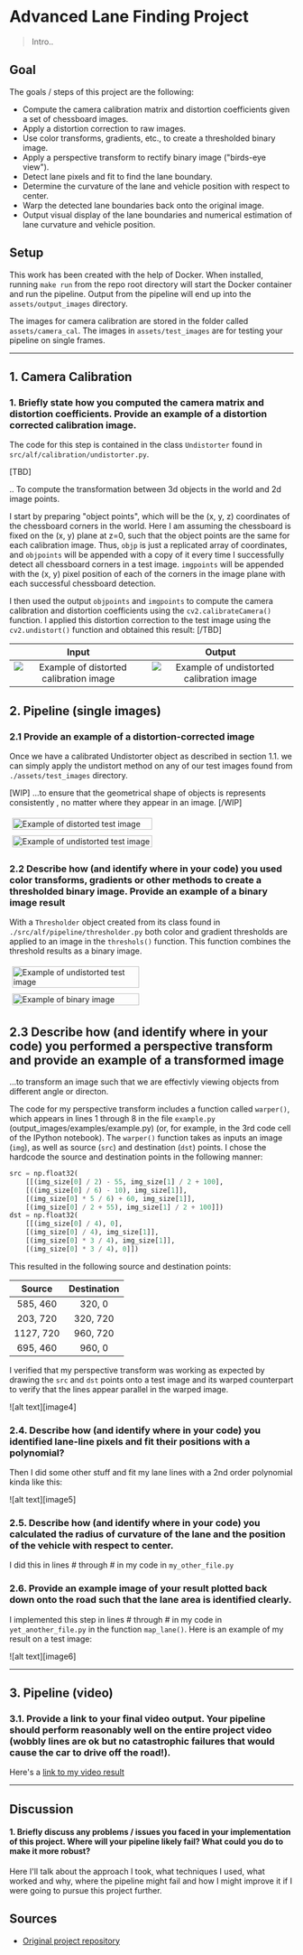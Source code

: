 # Advanced Lane Finding Project

> Intro..

## Goal

The goals / steps of this project are the following:

* Compute the camera calibration matrix and distortion coefficients given a set of chessboard images.
* Apply a distortion correction to raw images.
* Use color transforms, gradients, etc., to create a thresholded binary image.
* Apply a perspective transform to rectify binary image ("birds-eye view").
* Detect lane pixels and fit to find the lane boundary.
* Determine the curvature of the lane and vehicle position with respect to center.
* Warp the detected lane boundaries back onto the original image.
* Output visual display of the lane boundaries and numerical estimation of lane curvature and vehicle position.

## Setup

This work has been created with the help of Docker. When installed, running `make run` from the repo root directory will start the Docker container and run the pipeline. Output from the pipeline will end up into the `assets/output_images` directory. 

The images for camera calibration are stored in the folder called `assets/camera_cal`.
The images in `assets/test_images` are for testing your pipeline on single frames.

---

## 1. Camera Calibration

### 1. Briefly state how you computed the camera matrix and distortion coefficients. Provide an example of a distortion corrected calibration image.

The code for this step is contained in the class `Undistorter` found in `src/alf/calibration/undistorter.py`.  

[TBD]

.. To compute the transformation between 3d objects in the world and 2d image points.

I start by preparing "object points", which will be the (x, y, z) coordinates of the chessboard corners in the world. Here I am assuming the chessboard is fixed on the (x, y) plane at z=0, such that the object points are the same for each calibration image.  Thus, `objp` is just a replicated array of coordinates, and `objpoints` will be appended with a copy of it every time I successfully detect all chessboard corners in a test image.  `imgpoints` will be appended with the (x, y) pixel position of each of the corners in the image plane with each successful chessboard detection.  

I then used the output `objpoints` and `imgpoints` to compute the camera calibration and distortion coefficients using the `cv2.calibrateCamera()` function.  I applied this distortion correction to the test image using the `cv2.undistort()` function and obtained this result: 
[/TBD]


Input            |  Output
:-------------------------:|:-------------------------:
![Example of distorted calibration image](./assets/output_images/distorted_example.jpg) | ![Example of undistorted calibration image](./assets/output_images/undistorted_example.jpg)


## 2. Pipeline (single images)

### 2.1 Provide an example of a distortion-corrected image

Once we have a calibrated Undistorter object as described in section 1.1. we can simply apply the undistort method on any of our test images found from `./assets/test_images` directory.

[WIP]
...to ensure that the geometrical shape of objects is represents consistently , no matter where they appear in an image.
[/WIP]

<div style="content: '';clear: both;display: table;">
  <div style="float: left; width: 50%; padding: 5px;">
    <img src="./assets/test_images/test5.jpg" alt="Example of distorted test image" style="width:100%" />
  </div>
  <div style="float: left; width: 50%; padding: 5px;">
    <img src="./assets/output_images/test5_undistorted_example.jpg" alt="Example of undistorted test image" style="width:100%" />
  </div>
</div>

### 2.2 Describe how (and identify where in your code) you used color transforms, gradients or other methods to create a thresholded binary image.  Provide an example of a binary image result

With a `Thresholder` object created from its class found in `./src/alf/pipeline/thresholder.py` both color and gradient thresholds are applied to an image in the `threshols()` function. This function combines the threshold results as a binary image.



<div style="content: '';clear: both;display: table;">
  <div style="float: left; width: 50%; padding: 5px;">
    <img src="./assets/output_images/test5_undistorted_example.jpg" alt="Example of undistorted test image" style="width:100%" />
  </div>
  <div style="float: left; width: 50%; padding: 5px;">
    <img src="./assets/output_images/test5_undistorted_thresholded.jpg" alt="Example of binary image" style="width:100%" />
  </div>
</div>

## 2.3 Describe how (and identify where in your code) you performed a perspective transform and provide an example of a transformed image

...to transform an image such that we are effectivly viewing objects from  different angle or directon.

The code for my perspective transform includes a function called `warper()`, which appears in lines 1 through 8 in the file `example.py` (output_images/examples/example.py) (or, for example, in the 3rd code cell of the IPython notebook).  The `warper()` function takes as inputs an image (`img`), as well as source (`src`) and destination (`dst`) points.  I chose the hardcode the source and destination points in the following manner:

```python
src = np.float32(
    [[(img_size[0] / 2) - 55, img_size[1] / 2 + 100],
    [((img_size[0] / 6) - 10), img_size[1]],
    [(img_size[0] * 5 / 6) + 60, img_size[1]],
    [(img_size[0] / 2 + 55), img_size[1] / 2 + 100]])
dst = np.float32(
    [[(img_size[0] / 4), 0],
    [(img_size[0] / 4), img_size[1]],
    [(img_size[0] * 3 / 4), img_size[1]],
    [(img_size[0] * 3 / 4), 0]])
```

This resulted in the following source and destination points:

| Source        | Destination   | 
|:-------------:|:-------------:| 
| 585, 460      | 320, 0        | 
| 203, 720      | 320, 720      |
| 1127, 720     | 960, 720      |
| 695, 460      | 960, 0        |

I verified that my perspective transform was working as expected by drawing the `src` and `dst` points onto a test image and its warped counterpart to verify that the lines appear parallel in the warped image.

![alt text][image4]

### 2.4. Describe how (and identify where in your code) you identified lane-line pixels and fit their positions with a polynomial?

Then I did some other stuff and fit my lane lines with a 2nd order polynomial kinda like this:

![alt text][image5]

### 2.5. Describe how (and identify where in your code) you calculated the radius of curvature of the lane and the position of the vehicle with respect to center.

I did this in lines # through # in my code in `my_other_file.py`

### 2.6. Provide an example image of your result plotted back down onto the road such that the lane area is identified clearly.

I implemented this step in lines # through # in my code in `yet_another_file.py` in the function `map_lane()`.  Here is an example of my result on a test image:

![alt text][image6]

---

## 3. Pipeline (video)

### 3.1. Provide a link to your final video output.  Your pipeline should perform reasonably well on the entire project video (wobbly lines are ok but no catastrophic failures that would cause the car to drive off the road!).

Here's a [link to my video result](./project_video.mp4)

---

## Discussion

#### 1. Briefly discuss any problems / issues you faced in your implementation of this project.  Where will your pipeline likely fail?  What could you do to make it more robust?

Here I'll talk about the approach I took, what techniques I used, what worked and why, where the pipeline might fail and how I might improve it if I were going to pursue this project further.  


## Sources

* [Original project repository](https://github.com/udacity/CarND-Advanced-Lane-Lines)
